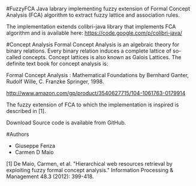 
#FuzzyFCA
Java labrary implementing fuzzy extension of Formal Concept Analysis (FCA) algorithm to extract fuzzy lattice and association rules.

The implementation extends colibri-java library that implements FCA algorithm and is available here: https://code.google.com/p/colibri-java/



#Concept Analysis
Formal Concept Analysis is an algebraic theory for binary relations. Every binary relation induces a complete lattice of so-called concepts. Concept lattices is also known as Galois Lattices. The definite text book for concept analysis is:

Formal Concept Analysis : Mathematical Foundations by Bernhard Ganter, Rudolf Wille, C. Franzke Springer, 1998.

http://www.amazon.com/gp/product/3540627715/104-1061763-0179914

The fuzzy extension of FCA to which the implementation is inspired is described in [1].



Download
Source code is available from GitHub.



#Authors
- Giuseppe Fenza
- Carmen D Maio 

[1] De Maio, Carmen, et al. "Hierarchical web resources retrieval by exploiting fuzzy formal concept analysis." Information Processing & Management 48.3 (2012): 399-418.
